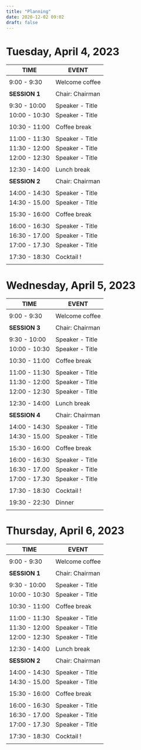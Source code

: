 ```yaml
---
title: "Planning"
date: 2020-12-02 09:02
draft: false
---
```



# Tuesday, April 4, 2023
    
| TIME          | EVENT           |
| ------------- | ----------------|
|               |                 |
|  9:00 -  9:30 | Welcome coffee  |
|               |                 |
| **SESSION 1** | Chair: Chairman |
|               |                 |
|  9:30 - 10:00 | Speaker - Title |
| 10:00 - 10:30 | Speaker - Title |
|               |                 | 
| 10:30 - 11:00 | Coffee break    |
|               |                 | 
| 11:00 - 11:30 | Speaker - Title |
| 11:30 - 12:00 | Speaker - Title |
| 12:00 - 12:30 | Speaker - Title |
|               |                 |
| 12:30 - 14:00 | Lunch break     |
|               |                 |
| **SESSION 2** | Chair: Chairman |
|               |                 |
| 14:00 - 14:30 | Speaker - Title |
| 14:30 - 15.00 | Speaker - Title |
|               |                 | 
| 15:30 - 16:00 | Coffee break    |
|               |                 | 
| 16:00 - 16:30 | Speaker - Title |
| 16:30 - 17.00 | Speaker - Title |
| 17:00 - 17.30 | Speaker - Title |
|               |                 | 
| 17:30 - 18:30 | Cocktail        !
|               |                 | 

# Wednesday, April 5, 2023
    
| TIME          | EVENT           |
| ------------- | ----------------|
|               |                 |
|  9:00 -  9:30 | Welcome coffee  |
|               |                 |
| **SESSION 3** | Chair: Chairman |
|               |                 |
|  9:30 - 10:00 | Speaker - Title |
| 10:00 - 10:30 | Speaker - Title |
|               |                 | 
| 10:30 - 11:00 | Coffee break    |
|               |                 | 
| 11:00 - 11:30 | Speaker - Title |
| 11:30 - 12:00 | Speaker - Title |
| 12:00 - 12:30 | Speaker - Title |
|               |                 |
| 12:30 - 14:00 | Lunch break     |
|               |                 |
| **SESSION 4** | Chair: Chairman |
|               |                 |
| 14:00 - 14:30 | Speaker - Title |
| 14:30 - 15.00 | Speaker - Title |
|               |                 | 
| 15:30 - 16:00 | Coffee break    |
|               |                 | 
| 16:00 - 16:30 | Speaker - Title |
| 16:30 - 17.00 | Speaker - Title |
| 17:00 - 17.30 | Speaker - Title |
|               |                 | 
| 17:30 - 18:30 | Cocktail        !
|               |                 | 
| 19:30 - 22:30 | Dinner          | 
|               |                 | 

# Thursday, April 6, 2023
    
| TIME          | EVENT           |
| ------------- | ----------------|
|               |                 |
|  9:00 -  9:30 | Welcome coffee  |
|               |                 |
| **SESSION 1** | Chair: Chairman |
|               |                 |
|  9:30 - 10:00 | Speaker - Title |
| 10:00 - 10:30 | Speaker - Title |
|               |                 | 
| 10:30 - 11:00 | Coffee break    |
|               |                 | 
| 11:00 - 11:30 | Speaker - Title |
| 11:30 - 12:00 | Speaker - Title |
| 12:00 - 12:30 | Speaker - Title |
|               |                 |
| 12:30 - 14:00 | Lunch break     |
|               |                 |
| **SESSION 2** | Chair: Chairman |
|               |                 |
| 14:00 - 14:30 | Speaker - Title |
| 14:30 - 15.00 | Speaker - Title |
|               |                 | 
| 15:30 - 16:00 | Coffee break    |
|               |                 | 
| 16:00 - 16:30 | Speaker - Title |
| 16:30 - 17.00 | Speaker - Title |
| 17:00 - 17.30 | Speaker - Title |
|               |                 | 
| 17:30 - 18:30 | Cocktail        !
|               |                 |
